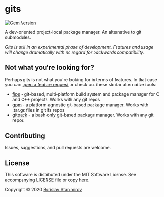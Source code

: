 # gits

[![Gem Version](https://badge.fury.io/rb/gits.svg)](https://badge.fury.io/rb/gits)

A dev-oriented project-local package manager. An alternative to git submodules.

*Gits is still in an experimental phase of development. Features and usage will change dramatically with no regard for backwards compatibility.*

## Not what you're looking for?

Perhaps gits is not what you're looking for in terms of features. In that case you can [open a feature request](https://github.com/iboB/gits/issues/new) or check out these similar alternative tools:

* [fips](https://github.com/floooh/fips) - git-based, multi-platform build system and package manager for C and C++ projects. Works with any git repos
* [gpm](https://github.com/aerys/gpm) - a platform-agnostic git-based package manager. Works with .tar.gz files in git lfs repos
* [gitpack](https://github.com/dominiksalvet/gitpack) - a bash-only git-based package manager. Works with any git repos

## Contributing

Issues, suggestions, and pull requests are welcome.

## License

This software is distributed under the MIT Software License. See accompanying LICENSE file or copy [here](https://opensource.org/licenses/MIT).

Copyright &copy; 2020 [Borislav Stanimirov](http://github.com/iboB)
